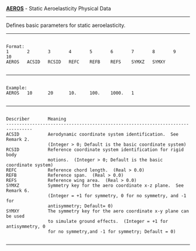 __**[AEROS](https://help.hexagonmi.com/bundle/MSC_Nastran_2022.4/page/Nastran_Combined_Book/qrg/bulkab/TOC.AEROS.xhtml)**__   -   Static Aeroelasticity Physical Data

--------------------------------------------------------------------------------
Defines basic parameters for static aeroelasticity.

--------------------------------------------------------------------------------
```text

Format:
1       2       3       4       5       6       7       8       9       10      
AEROS   ACSID   RCSID   REFC    REFB    REFS    SYMXZ   SYMXY   


```

--------------------------------------------------------------------------------
```text

Example:
AEROS   10      20      10.     100.    1000.   1       


```

--------------------------------------------------------------------------------
```text

Describer       Meaning         
--------------------------------------------------------------------------------
ACSID           Aerodynamic coordinate system identification.  See Remark 2.
                (Integer > 0; Default is the basic coordinate system)
RCSID           Reference coordinate system identification for rigid body
                motions.  (Integer > 0; Default is the basic coordinate system)
REFC            Reference chord length.  (Real > 0.0)
REFB            Reference span.  (Real > 0.0)
REFS            Reference wing area.  (Real > 0.0)
SYMXZ           Symmetry key for the aero coordinate x-z plane.  See Remark 6.
                (Integer = +1 for symmetry, 0 for no symmetry, and -1 for
                antisymmetry; Default= 0)
SYMXY           The symmetry key for the aero coordinate x-y plane can be used
                to simulate ground effects.  (Integer = +1 for antisymmetry, 0
                for no symmetry,and -1 for symmetry; Default = 0)


```

--------------------------------------------------------------------------------

